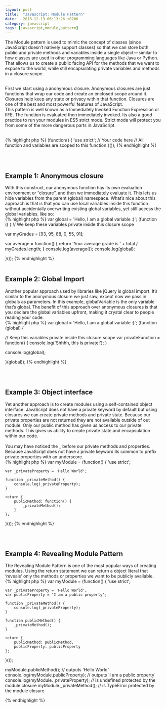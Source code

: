 ```yaml
---
layout: post
title:  "Javascript: Module Pattern"
date:   2018-12-19 06:13:26 +0200
category: javascript
tags: [javascript,module,pattern]
---
```


The Module pattern is used to mimic the concept of classes (since JavaScript doesn’t natively support classes) so that we can store both public and private methods and variables inside a single object — similar to how classes are used in other programming languages like Java or Python. That allows us to create a public facing API for the methods that we want to expose to the world, while still encapsulating private variables and methods in a closure scope.
<br /><br />


First we start using a anonymous closure. Anonymous closures are just functions that wrap our code and create an enclosed scope around it. Closures help keep any state or privacy within that function. Closures are one of the best and most powerful features of JavaScript. <br />
This pattern is well known as a Immediately Invoked Function Expression or IIFE. The function is evaluated then immediately invoked. Its also a good practice to run your modules in ES5 strict mode. Strict mode will protect you from some of the more dangerous parts in JavaScript.
<br /> <br />

{% highlight php %}
(function() {
    'use strict';
    // Your code here
    // All function and variables are scoped to this function
}());
{% endhighlight %}

<br /><br />

<h2>Example 1: Anonymous closure</h2>
With this construct, our anonymous function has its own evaluation environment or “closure”, and then we immediately evaluate it. This lets us hide variables from the parent (global) namespace.
What’s nice about this approach is that is that you can use local variables inside this function without accidentally overwriting existing global variables, yet still access the global variables, like so:
<br />
{% highlight php %}
var global = 'Hello, I am a global variable :)';
(function () {
  // We keep these variables private inside this closure scope
  
  var myGrades = [93, 95, 88, 0, 55, 91];
  
  var average = function() {
      return 'Your average grade is ' + total / myGrades.length;
  }
  console.log(average());
  console.log(global);

}());
{% endhighlight %}
<br /><br />



<h2>Example 2: Global Import</h2>
Another popular approach used by libraries like jQuery is global import. It’s similar to the anonymous closure we just saw, except now we pass in globals as parameters. In this example, globalVariable is the only variable that’s global. The benefit of this approach over anonymous closures is that you declare the global variables upfront, making it crystal clear to people reading your code.
<br />
{% highlight php %}
var global = 'Hello, I am a global variable :)';
(function (global) {

  // Keep this variables private inside this closure scope
  var privateFunction = function() {
    console.log('Shhhh, this is private!');
  }

  console.log(global);

}(global));
{% endhighlight %}


<br /><br />

<h2>Example 3: Object interface</h2>
Yet another approach is to create modules using a self-contained object interface. JavaScript does not have a private keyword by default but using closures we can create private methods and private state. Because our private properties are not returned they are not available outside of out module. Only our public method has given us access to our private methods. This gives us ability to create private state and encapsulation within our code.
<br /><br />
You may have noticed the _ before our private methods and properties. Because JavaScript does not have a private keyword its common to prefix private properties with an underscore.
<br />
{% highlight php %}
var myModule = (function() {
    'use strict';
 
    var _privateProperty = 'Hello World';
     
    function _privateMethod() {
        console.log(_privateProperty);
    }
     
    return {
        publicMethod: function() {
            _privateMethod();
        }
    };
}());
{% endhighlight %}

<br /><br />

<h2>Example 4: Revealing Module Pattern</h2>
The Revealing Module Pattern is one of the most popular ways of creating modules. Using the return statement we can return a object literal that ‘reveals’ only the methods or properties we want to be publicly available.

<br />
{% highlight php %}
var myModule = (function() {
    'use strict';
 
    var _privateProperty = 'Hello World';
    var publicProperty = 'I am a public property';
  
    function _privateMethod() {
        console.log(_privateProperty);
    }
  
  	function publicMethod() {
    	_privateMethod();
  	}
     
    return {
        publicMethod: publicMethod,
        publicProperty: publicProperty
    };
}());
  
myModule.publicMethod();    		        // outputs 'Hello World'   
console.log(myModule.publicProperty);       // outputs 'I am a public property'
console.log(myModule._privateProperty);     // is undefined protected by the module closure
myModule._privateMethod();                  // is TypeError protected by the module closure

{% endhighlight %}